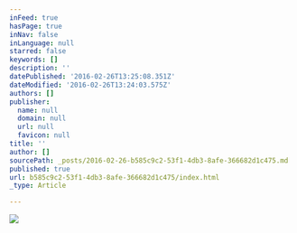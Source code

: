 ```yaml
---
inFeed: true
hasPage: true
inNav: false
inLanguage: null
starred: false
keywords: []
description: ''
datePublished: '2016-02-26T13:25:08.351Z'
dateModified: '2016-02-26T13:24:03.575Z'
authors: []
publisher:
  name: null
  domain: null
  url: null
  favicon: null
title: ''
author: []
sourcePath: _posts/2016-02-26-b585c9c2-53f1-4db3-8afe-366682d1c475.md
published: true
url: b585c9c2-53f1-4db3-8afe-366682d1c475/index.html
_type: Article

---
```

![](https://the-grid-user-content.s3-us-west-2.amazonaws.com/206a5183-0ccc-4384-8e65-072d3afc7693.jpg)